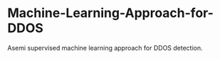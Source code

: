 # Machine-Learning-Approach-for-DDOS
Asemi supervised machine learning approach for DDOS detection.
